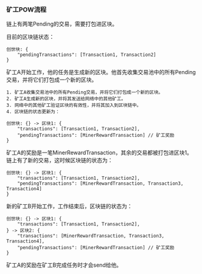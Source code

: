 ### 矿工POW流程

链上有两笔Pending的交易，需要打包进区块。

目前的区块链状态：

```text
创世块: {
    "pendingTransactions": [Transaction1, Transaction2]
}
```

矿工A开始工作，他的任务是生成新的区块。他首先收集交易池中的所有Pending交易，并将它们打包成一个新的区块。

```text
1. 矿工A收集交易池中的所有Pending交易，并将它们打包成一个新的区块。
2. 矿工A生成新的区块，并将其发送给网络中的其他矿工。
3. 网络中的其他矿工验证区块的有效性，并将其加入到区块链中。
4. 区块链的状态更新为：

创世块: {} -> 区块1: {
    "transactions": [Transaction1, Transaction2],
    "pendingTransactions": [MinerRewardTransaction] // 矿工奖励
}
```

矿工A的奖励是一笔MinerRewardTransaction，其余的交易都被打包进区块1。
链上有了新的交易，这时候区块链的状态为：

```text
创世块: {} -> 区块1: {
    "transactions": [Transaction1, Transaction2],
    "pendingTransactions": [MinerRewardTransaction, Transaction3, Transaction4]
}
```

新的矿工B开始工作，工作结束后，区块链的状态为：

```text
创世块: {} -> 区块1: {
    "transactions": [Transaction1, Transaction2],
} -> 区块2: {
    "transactions": [MinerRewardTransaction, Transaction3, Transaction4],
    "pendingTransactions": [MinerRewardTransaction] // 矿工奖励
}
```

矿工A的奖励在矿工B完成任务时才会send给他。

